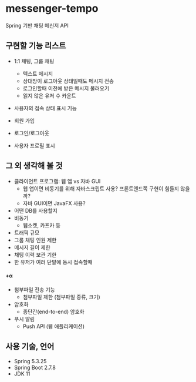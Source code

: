 # messenger-tempo
Spring 기반 채팅 메신저 API


## 구현할 기능 리스트
- 1:1 채팅, 그룹 채팅
    - 텍스트 메시지
    - 상대방이 로그아웃 상태일때도 메시지 전송
    - 로그인할때 이전에 받은 메시지 불러오기
    - 읽지 않은 유저 수 카운트
- 사용자의 접속 상태 표시 기능


- 회원 가입
- 로그인/로그아웃
- 사용자 프로필 표시


## 그 외 생각해 볼 것
- 클라이언트 프로그램: 웹 앱 vs 자바 GUI
    - 웹 앱이면 비동기를 위해 자바스크립트 사용? 프론트엔드쪽 구현이 힘들지 않을까?
    - 자바 GUI이면 JavaFX 사용?
- 어떤 DB를 사용할지
- 비동기
    - 웹소켓, 카프카 등
- 트래픽 규모
- 그룹 채팅 인원 제한
- 메시지 길이 제한
- 채팅 이력 보관 기한
- 한 유저가 여러 단말에 동시 접속할때


#### +α
- 첨부파일 전송 기능
    - 첨부파일 제한 (첨부파일 종류, 크기)
- 암호화
    - 종단간(end-to-end) 암호화
- 푸시 알림
    - Push API (웹 애플리케이션)


## 사용 기술, 언어
- Spring 5.3.25
- Spring Boot 2.7.8
- JDK 11
